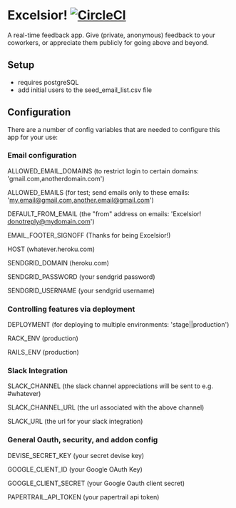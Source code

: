 # Excelsior! [![CircleCI](https://circleci.com/gh/appfolio/excelsior/tree/master.svg?style=shield)](https://circleci.com/gh/appfolio/excelsior/tree/master)

A real-time feedback app. Give (private, anonymous) feedback to your coworkers, or appreciate
them publicly for going above and beyond.

## Setup

*  requires postgreSQL
*  add initial users to the seed_email_list.csv file

## Configuration
There are a number of config variables that are needed to configure this app for your use:

### Email configuration
ALLOWED_EMAIL_DOMAINS (to restrict login to certain domains: 'gmail.com,anotherdomain.com')

ALLOWED_EMAILS (for test; send emails only to these emails: 'my.email@gmail.com,another.email@gmail.com')

DEFAULT_FROM_EMAIL (the "from" address on emails: 'Excelsior! <donotreply@mydomain.com>')

EMAIL_FOOTER_SIGNOFF (Thanks for being Excelsior!)

HOST (whatever.heroku.com)

SENDGRID_DOMAIN (heroku.com)

SENDGRID_PASSWORD (your sendgrid password)

SENDGRID_USERNAME (your sendgrid username)

### Controlling features via deployment
DEPLOYMENT (for deploying to multiple environments: 'stage||production')

RACK_ENV (production)

RAILS_ENV (production)

### Slack Integration
SLACK_CHANNEL (the slack channel appreciations will be sent to e.g. #whatever) 
  
SLACK_CHANNEL_URL (the url associated with the above channel)
  
SLACK_URL (the url for your slack integration)


### General Oauth, security, and addon config
DEVISE_SECRET_KEY (your secret devise key)

GOOGLE_CLIENT_ID (your Google OAuth Key)

GOOGLE_CLIENT_SECRET (your Google Oauth client secret)

PAPERTRAIL_API_TOKEN (your papertrail api token)



